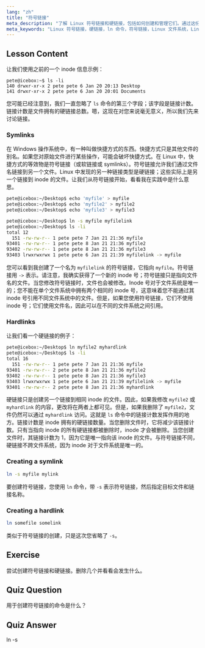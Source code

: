 ```yaml
---
lang: "zh"
title: "符号链接"
meta_description: "了解 Linux 符号链接和硬链接，包括如何创建和管理它们。通过这份适合初学者的指南，理解它们之间的区别和用例。"
meta_keywords: "Linux 符号链接，硬链接，ln 命令，符号链接，Linux 文件系统，Linux 教程，Linux 初学者"
---
```


## Lesson Content

让我们使用之前的一个 inode 信息示例：

```plaintext
pete@icebox:~$ ls -li
140 drwxr-xr-x 2 pete pete 6 Jan 20 20:13 Desktop
141 drwxr-xr-x 2 pete pete 6 Jan 20 20:01 Documents
```

您可能已经注意到，我们一直忽略了 `ls` 命令的第三个字段；该字段是链接计数。链接计数是文件拥有的硬链接总数。嗯，这现在对您来说毫无意义，所以我们先来讨论链接。

### Symlinks

在 Windows 操作系统中，有一种叫做快捷方式的东西。快捷方式只是其他文件的别名。如果您对原始文件进行某些操作，可能会破坏快捷方式。在 Linux 中，快捷方式的等效物是符号链接（或软链接或 symlinks）。符号链接允许我们通过文件名链接到另一个文件。Linux 中发现的另一种链接类型是硬链接；这些实际上是另一个链接到 inode 的文件。让我们从符号链接开始，看看我在实践中是什么意思。

```bash
pete@icebox:~/Desktop$ echo 'myfile' > myfile
pete@icebox:~/Desktop$ echo 'myfile2' > myfile2
pete@icebox:~/Desktop$ echo 'myfile3' > myfile3

pete@icebox:~/Desktop$ ln -s myfile myfilelink
pete@icebox:~/Desktop$ ls -li
total 12
  151 -rw-rw-r-- 1 pete pete 7 Jan 21 21:36 myfile
93401 -rw-rw-r-- 1 pete pete 8 Jan 21 21:36 myfile2
93402 -rw-rw-r-- 1 pete pete 8 Jan 21 21:36 myfile3
93403 lrwxrwxrwx 1 pete pete 6 Jan 21 21:39 myfilelink -> myfile
```

您可以看到我创建了一个名为 `myfilelink` 的符号链接，它指向 `myfile`。符号链接用 `->` 表示。请注意，我确实获得了一个新的 inode 号；符号链接只是指向文件名的文件。当您修改符号链接时，文件也会被修改。Inode 号对于文件系统是唯一的；您不能在单个文件系统中拥有两个相同的 inode 号，这意味着您不能通过其 inode 号引用不同文件系统中的文件。但是，如果您使用符号链接，它们不使用 inode 号；它们使用文件名，因此可以在不同的文件系统之间引用。

### Hardlinks

让我们看一个硬链接的例子：

```bash
pete@icebox:~/Desktop$ ln myfile2 myhardlink
pete@icebox:~/Desktop$ ls -li
total 16
  151 -rw-rw-r-- 1 pete pete 7 Jan 21 21:36 myfile
93401 -rw-rw-r-- 2 pete pete 8 Jan 21 21:36 myfile2
93402 -rw-rw-r-- 1 pete pete 8 Jan 21 21:36 myfile3
93403 lrwxrwxrwx 1 pete pete 6 Jan 21 21:39 myfilelink -> myfile
93401 -rw-rw-r-- 2 pete pete 8 Jan 21 21:36 myhardlink
```

硬链接只是创建另一个链接到相同 inode 的文件。因此，如果我修改 `myfile2` 或 `myhardlink` 的内容，更改将在两者上都可见。但是，如果我删除了 `myfile2`，文件仍然可以通过 `myhardlink` 访问。这就是 `ls` 命令中的链接计数发挥作用的地方。链接计数是 inode 拥有的硬链接数量。当您删除文件时，它将减少该链接计数。只有当指向 inode 的所有硬链接都被删除时，inode 才会被删除。当您创建文件时，其链接计数为 1，因为它是唯一指向该 inode 的文件。与符号链接不同，硬链接不跨文件系统，因为 inode 对于文件系统是唯一的。

### Creating a symlink

```bash
ln -s myfile mylink
```

要创建符号链接，您使用 `ln` 命令，带 `-s` 表示符号链接，然后指定目标文件和链接名称。

### Creating a hardlink

```bash
ln somefile somelink
```

类似于符号链接的创建，只是这次您省略了 `-s`。

## Exercise

尝试创建符号链接和硬链接。删除几个并看看会发生什么。

## Quiz Question

用于创建符号链接的命令是什么？

## Quiz Answer

ln -s
